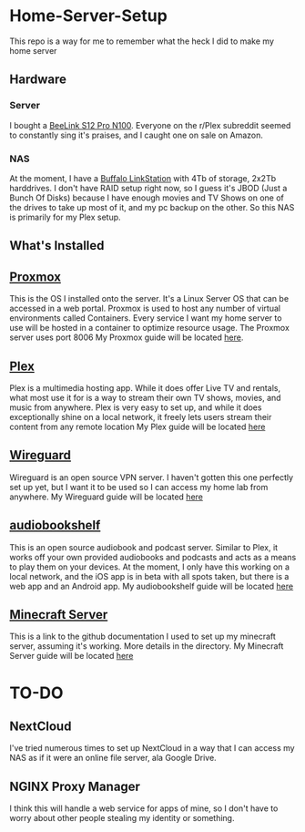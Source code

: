 # Home-Server-Setup

This repo is a way for me to remember what the heck I did to make my home server

## Hardware

### Server

I bought a [BeeLink S12 Pro N100](https://www.amazon.com/Beelink-Desktop-Computer-Support-Ethernet/dp/B0BVLS7ZHP/ref=sr_1_3?dib=eyJ2IjoiMSJ9.NQi4lTF4g3Oov9zjBE9EXJnjBya5leBJDp4c3XQOsDthuXufHfBHrYOjpk_Fv3pot9Ak16hh-Ex-Uw6hlZ93wN7m9zbSlzkL1PESiTcUiA36JpbkMAFQsidPQO1d-Vrl5smYcK0sMcJHiheCrcQ4BvGxMKqL4V_jRV5-zzbGHlAwyj1Zea8TwaeM4DzX9jUD4rMdrlxFbD69gqF0muZbEJ5vcNJzLqtZCR839cnajv4.Bd_wVUXUmwmrZA9u4lIBZgfDbmG_iQ2WTxZonjVi0qw&dib_tag=se&keywords=beelink%2Bs12&qid=1728489211&sr=8-3&th=1). Everyone on the r/Plex subreddit seemed to constantly sing it's praises, and I caught one on sale on Amazon.  

### NAS

At the moment, I have a [Buffalo LinkStation](https://www.newegg.com/buffalo-ls720d0402b/p/N82E16822165855?Item=N82E16822165855) with 4Tb of storage, 2x2Tb harddrives. I don't have RAID setup right now, so I guess it's JBOD (Just a Bunch Of Disks) because I have enough movies and TV Shows on one of the drives to take up most of it, and my pc backup on the other. So this NAS is primarily for my Plex setup.

## What's Installed

## [Proxmox](https://www.proxmox.com/en/)

This is the OS I installed onto the server. It's a Linux Server OS that can be accessed in a web portal. Proxmox is used to host any number of virtual environments called Containers. Every service I want my home server to use will be hosted in a container to optimize resource usage. The Proxmox server uses port 8006
My Proxmox guide will be located [here](https://github.com/jejabour/Home-Server-Setup/tree/main/proxmox).

## [Plex](https://www.plex.tv)

Plex is a multimedia hosting app. While it does offer Live TV and rentals, what most use it for is a way to stream their own TV shows, movies, and music from anywhere. Plex is very easy to set up, and while it does exceptionally shine on a local network, it freely lets users stream their content from any remote location
My Plex guide will be located [here](https://github.com/jejabour/Home-Server-Setup/tree/main/Plex)

## [Wireguard](https://www.wireguard.com/)

Wireguard is an open source VPN server. I haven't gotten this one perfectly set up yet, but I want it to be used so I can access my home lab from anywhere.
My Wireguard guide will be located [here]()

## [audiobookshelf](https://www.audiobookshelf.org/)

This is an open source audiobook and podcast server. Similar to Plex, it works off your own provided audiobooks and podcasts and acts as a means to play them on your devices. At the moment, I only have this working on a local network, and the iOS app is in beta with all spots taken, but there is a web app and an Android app.
My audiobookshelf guide will be located [here](https://github.com/jejabour/Home-Server-Setup/tree/main/audiobookshelf)

## [Minecraft Server](https://github.com/gummiflip/minecraft-server-Proxmox)

This is a link to the github documentation I used to set up my minecraft server, assuming it's working. More details in the directory.
My Minecraft Server guide will be located [here](https://github.com/jejabour/Home-Server-Setup/tree/main/minecraft-server)

# TO-DO

## NextCloud

I've tried numerous times to set up NextCloud in a way that I can access my NAS as if it were an online file server, ala Google Drive. 

## NGINX Proxy Manager

I think this will handle a web service for apps of mine, so I don't have to worry about other people stealing my identity or something.

